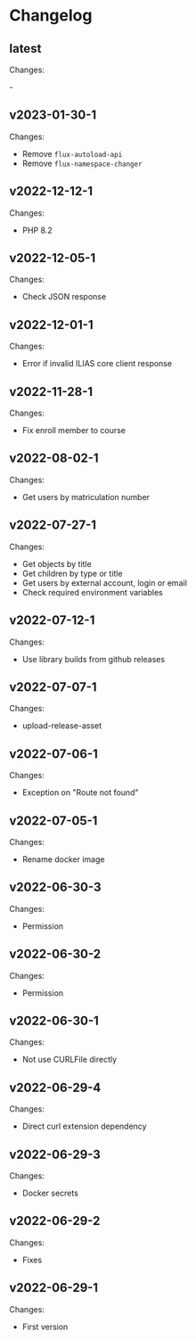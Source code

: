 # Changelog

## latest

Changes:

\-

## v2023-01-30-1

Changes:

- Remove `flux-autoload-api`
- Remove `flux-namespace-changer`

## v2022-12-12-1

Changes:

- PHP 8.2

## v2022-12-05-1

Changes:

- Check JSON response

## v2022-12-01-1

Changes:

- Error if invalid ILIAS core client response

## v2022-11-28-1

Changes:

- Fix enroll member to course

## v2022-08-02-1

Changes:

- Get users by matriculation number

## v2022-07-27-1

Changes:

- Get objects by title
- Get children by type or title
- Get users by external account, login or email
- Check required environment variables

## v2022-07-12-1

Changes:

- Use library builds from github releases

## v2022-07-07-1

Changes:

- upload-release-asset

## v2022-07-06-1

Changes:

- Exception on "Route not found"

## v2022-07-05-1

Changes:

- Rename docker image

## v2022-06-30-3

Changes:

- Permission

## v2022-06-30-2

Changes:

- Permission

## v2022-06-30-1

Changes:

- Not use CURLFile directly

## v2022-06-29-4

Changes:

- Direct curl extension dependency

## v2022-06-29-3

Changes:

- Docker secrets

## v2022-06-29-2

Changes:

- Fixes

## v2022-06-29-1

Changes:

- First version
